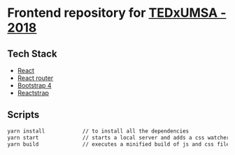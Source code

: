 # Frontend repository for [TEDxUMSA - 2018](https://www.tedxumsa.org)

## Tech Stack
* [React](https://reactjs.org/)
* [React router](https://reacttraining.com/react-router/web/guides/philosophy)
* [Bootstrap 4](https://getbootstrap.com/)
* [Reactstrap](https://reactstrap.github.io/)

## Scripts
```sh
yarn install            // to install all the dependencies
yarn start              // starts a local server and adds a css watcher
yarn build              // executes a minified build of js and css files
```